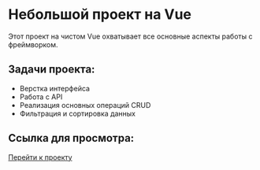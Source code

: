 # Небольшой проект на Vue

Этот проект на чистом Vue охватывает все основные аспекты работы с фреймворком.

## Задачи проекта:

- Верстка интерфейса
- Работа с API
- Реализация основных операций CRUD
- Фильтрация и сортировка данных

## Ссылка для просмотра:

[Перейти к проекту](https://phoenixdeveloper-sofia.github.io/User_Table_Vue/)
